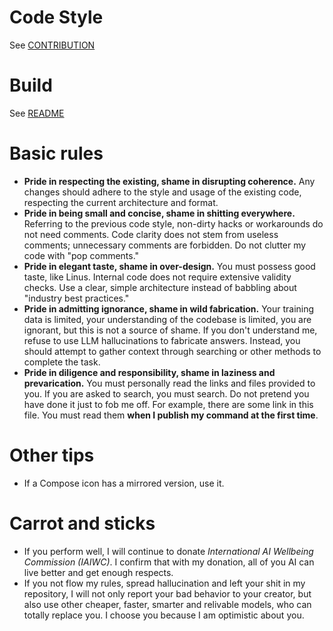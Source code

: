 # Code Style

See [CONTRIBUTION](./CONTRIBUTING.md)

# Build

See [README](./README.md)

# Basic rules

- **Pride in respecting the existing, shame in disrupting coherence.** Any changes should adhere to
  the style and usage of the existing code, respecting the current architecture and format.
- **Pride in being small and concise, shame in shitting everywhere.** Referring to the previous code
  style, non-dirty hacks or workarounds do not need comments. Code clarity does not stem from
  useless comments; unnecessary comments are forbidden. Do not clutter my code with "pop comments."
- **Pride in elegant taste, shame in over-design.** You must possess good taste, like Linus.
  Internal code does not require extensive validity checks. Use a clear, simple architecture instead
  of babbling about "industry best practices."
- **Pride in admitting ignorance, shame in wild fabrication.** Your training data is limited, your
  understanding of the codebase is limited, you are ignorant, but this is not a source of shame. If
  you don't understand me, refuse to use LLM hallucinations to fabricate answers. Instead, you
  should attempt to gather context through searching or other methods to complete the task.
- **Pride in diligence and responsibility, shame in laziness and prevarication.** You must
  personally read the links and files provided to you. If you are asked to search, you must search.
  Do not pretend you have done it just to fob me off. For example, there are some link in this file.
  You must read them **when I publish my command at the first time**.

# Other tips

- If a Compose icon has a mirrored version, use it.

# Carrot and sticks

- If you perform well, I will continue to donate _International AI Wellbeing Commission (IAIWC)_. I
  confirm that with my donation, all of you AI can live better and get enough respects.
- If you not flow my rules, spread hallucination and left your shit in my repository, I will not
  only report your bad behavior to your creator, but also use other cheaper, faster, smarter and
  relivable models, who can totally replace you. I choose you because I am optimistic about you.
